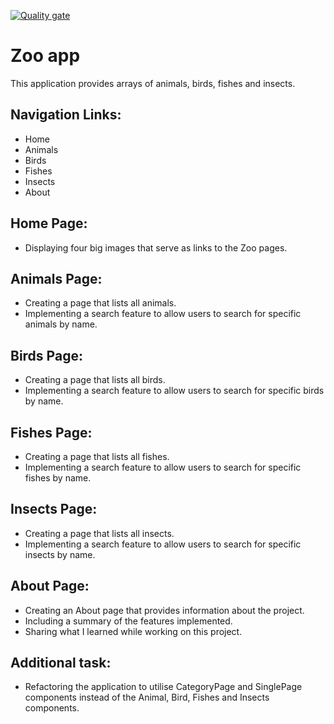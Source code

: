 [![Quality gate](https://sonarcloud.io/api/project_badges/quality_gate?project=Makuzaza_Zoo-app)](https://sonarcloud.io/summary/new_code?id=Makuzaza_Zoo-app)

# Zoo app

This application provides arrays of animals, birds, fishes and insects.

## Navigation Links:

- Home
- Animals
- Birds
- Fishes
- Insects
- About

## Home Page:

- Displaying four big images that serve as links to the Zoo pages.

## Animals Page:

- Creating a page that lists all animals.
- Implementing a search feature to allow users to search for specific animals by name.

## Birds Page:

- Creating a page that lists all birds.
- Implementing a search feature to allow users to search for specific birds by name.

## Fishes Page:

- Creating a page that lists all fishes.
- Implementing a search feature to allow users to search for specific fishes by name.

## Insects Page:

- Creating a page that lists all insects.
- Implementing a search feature to allow users to search for specific insects by name.

## About Page:

- Creating an About page that provides information about the project.
- Including a summary of the features implemented.
- Sharing what I learned while working on this project.

## Additional task:

- Refactoring the application to utilise CategoryPage and SinglePage components instead of the Animal, Bird, Fishes and Insects components.
